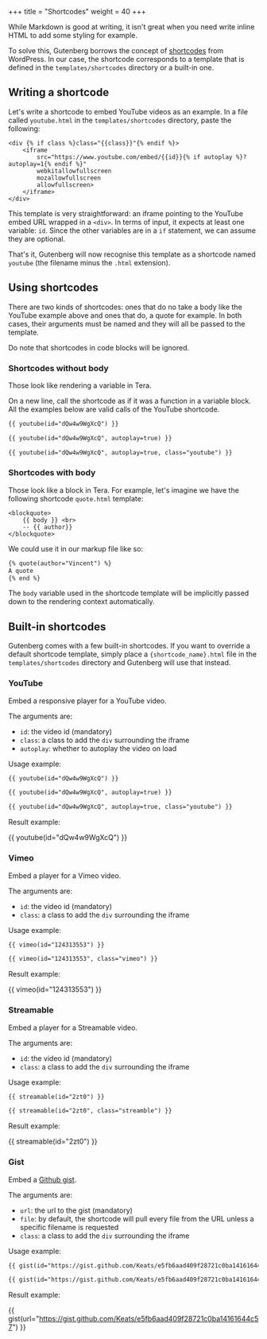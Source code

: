 +++
title = "Shortcodes"
weight = 40
+++

While Markdown is good at writing, it isn't great when you need write inline
HTML to add some styling for example.

To solve this, Gutenberg borrows the concept of [shortcodes](https://codex.wordpress.org/Shortcode_API) 
from WordPress.
In our case, the shortcode corresponds to a template that is defined in the `templates/shortcodes` directory or a built-in one.

## Writing a shortcode
Let's write a shortcode to embed YouTube videos as an example.
In a file called `youtube.html` in the `templates/shortcodes` directory, paste the
following:

```jinja2
<div {% if class %}class="{{class}}"{% endif %}>
    <iframe 
        src="https://www.youtube.com/embed/{{id}}{% if autoplay %}?autoplay=1{% endif %}" 
        webkitallowfullscreen 
        mozallowfullscreen 
        allowfullscreen>
    </iframe>
</div>
```

This template is very straightforward: an iframe pointing to the YouTube embed URL wrapped in a `<div>`.
In terms of input, it expects at least one variable: `id`. Since the other variables
are in a `if` statement, we can assume they are optional.

That's it, Gutenberg will now recognise this template as a shortcode named `youtube` (the filename minus the `.html` extension).

## Using shortcodes

There are two kinds of shortcodes: ones that do no take a body like the YouTube example above and ones that do, a quote for example.
In both cases, their arguments must be named and they will all be passed to the template.

Do note that shortcodes in code blocks will be ignored.

### Shortcodes without body
Those look like rendering a variable in Tera.

On a new line, call the shortcode as if it was a function in a variable block. All the examples below are valid
calls of the YouTube shortcode.

```md
{{ youtube(id="dQw4w9WgXcQ") }}

{{ youtube(id="dQw4w9WgXcQ", autoplay=true) }}

{{ youtube(id="dQw4w9WgXcQ", autoplay=true, class="youtube") }}
```

### Shortcodes with body
Those look like a block in Tera.
For example, let's imagine we have the following shortcode `quote.html` template:

```jinja2
<blockquote>
    {{ body }} <br>
    -- {{ author}}
</blockquote>
```

We could use it in our markup file like so:

```md
{% quote(author="Vincent") %}
A quote
{% end %}
```

The `body` variable used in the shortcode template will be implicitly passed down to the rendering
context automatically.

## Built-in shortcodes

Gutenberg comes with a few built-in shortcodes. If you want to override a default shortcode template,
simply place a `{shortcode_name}.html` file in the `templates/shortcodes` directory and Gutenberg will
use that instead.

### YouTube
Embed a responsive player for a YouTube video.

The arguments are:

- `id`: the video id (mandatory)
- `class`: a class to add the `div` surrounding the iframe
- `autoplay`: whether to autoplay the video on load

Usage example:

```md
{{ youtube(id="dQw4w9WgXcQ") }}

{{ youtube(id="dQw4w9WgXcQ", autoplay=true) }}

{{ youtube(id="dQw4w9WgXcQ", autoplay=true, class="youtube") }}
```

Result example:

{{ youtube(id="dQw4w9WgXcQ") }}

### Vimeo
Embed a player for a Vimeo video.

The arguments are:

- `id`: the video id (mandatory)
- `class`: a class to add the `div` surrounding the iframe

Usage example:

```md
{{ vimeo(id="124313553") }}

{{ vimeo(id="124313553", class="vimeo") }}
```

Result example:

{{ vimeo(id="124313553") }}

### Streamable
Embed a player for a Streamable video.
 
The arguments are:

- `id`: the video id (mandatory)
- `class`: a class to add the `div` surrounding the iframe

Usage example:

```md
{{ streamable(id="2zt0") }}

{{ streamable(id="2zt0", class="streamble") }}
```

Result example:

{{ streamable(id="2zt0") }}

### Gist
Embed a [Github gist]().

The arguments are:

- `url`: the url to the gist (mandatory)
- `file`: by default, the shortcode will pull every file from the URL unless a specific filename is requested
- `class`: a class to add the `div` surrounding the iframe

Usage example:

```md
{{ gist(id="https://gist.github.com/Keats/e5fb6aad409f28721c0ba14161644c57") }}

{{ gist(id="https://gist.github.com/Keats/e5fb6aad409f28721c0ba14161644c57", class="gist") }}
```

Result example:

{{ gist(url="https://gist.github.com/Keats/e5fb6aad409f28721c0ba14161644c57") }}
